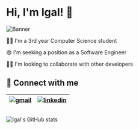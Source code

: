 
# Hi, I'm Igal! 👋

![Banner](https://i.imgur.com/cuRjPT5.png)


👩‍💻 I'm a 3rd year Computer Science student


😄 I'm seeking a position as a Software Engineer

👯‍♀️ I'm looking to collaborate with other developers


## 🔗 Connect with me

|[![gmail](https://cdn.icon-icons.com/icons2/652/PNG/48/gmail_icon-icons.com_59877.png)][2]| [![linkedin](https://cdn.icon-icons.com/icons2/2428/PNG/48/linkedin_black_logo_icon_147114.png)][1]|
| ----------------------------------- | ----------------------------------- |

[1]: https://www.linkedin.com/in/igal-kaminski
[2]: mailto:igalkmi@gmail.com

##
![Igal's GitHub stats](https://github-readme-stats.vercel.app/api?username=IgalKa&theme=radical&show_icons=true&custom_title=Igal+kaminski's+GitHub+stats)


